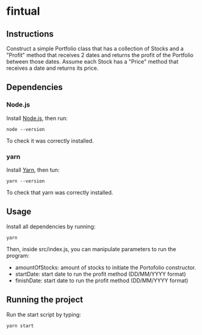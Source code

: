 # fintual

## Instructions
Construct a simple Portfolio class that has a collection of Stocks and a "Profit" method that receives 2 dates and returns the profit of the Portfolio between those dates. Assume each Stock has a "Price" method that receives a date and returns its price.

## Dependencies
### Node.js
Install [Node.js](https://nodejs.org/es/), then run:

```
node --version
```

To check it was correctly installed.
### yarn

Install [Yarn](https://classic.yarnpkg.com/en/docs/install), then tun:

```
yarn --version
```

To check that yarn was correctly installed.

## Usage

Install all dependencies by running:
```
yarn
```

Then, inside src/index.js, you can manipulate parameters to run the program:

* amountOfStocks: amount of stocks to initiate the Portofolio constructor.
* startDate: start date to run the profit method (DD/MM/YYYY format)
* finishDate: start date to run the profit method (DD/MM/YYYY format)

## Running the project

Run the start script by typing:
```
yarn start
```